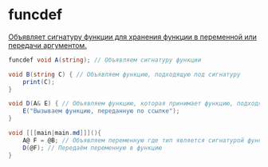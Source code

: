 # funcdef

<a href="https://www.angelcode.com/angelscript/sdk/docs/manual/doc_global_funcdef.html"/>

Объявляет сигнатуру функции для хранения функции в переменной или передачи аргументом.

```C#
funcdef void A(string); // Объявляем сигнатуру функции

void B(string C) { // Объявляем функцию, подходящую под сигнатуру
    print(C);
}

void D(A& E) { // Объявляем функцию, которая принимает функцию, подходящую под сигнатуру
    E("Вызываем функцию, переданную по ссылке");
}

void [[[main|main.md]]](){
    A@ F = @B; // Объявляем переменную где тип является сигнатурой функции
    D(@F); // Передаём переменную в функцию
}
```